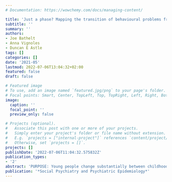 ```yaml
---
# Documentation: https://wowchemy.com/docs/managing-content/

title: 'Just a phase? Mapping the transition of behavioural problems from childhood to adolescence'
subtitle: ''
summary: ''
authors:
- Joe Bathelt
- Anna Vignoles
- Duncan E Astle
tags: []
categories: []
date: '2021-05'
lastmod: 2022-07-06T13:04:32+02:00
featured: false
draft: false

# Featured image
# To use, add an image named `featured.jpg/png` to your page's folder.
# Focal points: Smart, Center, TopLeft, Top, TopRight, Left, Right, BottomLeft, Bottom, BottomRight.
image:
  caption: ''
  focal_point: ''
  preview_only: false

# Projects (optional).
#   Associate this post with one or more of your projects.
#   Simply enter your project's folder or file name without extension.
#   E.g. `projects = ["internal-project"]` references `content/project/deep-learning/index.md`.
#   Otherwise, set `projects = []`.
projects: []
publishDate: '2022-07-06T11:04:32.575832Z'
publication_types:
- '2'
abstract: 'PURPOSE: Young people change substantially between childhood and adolescence. Yet, the current description of behavioural problem does not incorporate any reference to the developmental context. In the current analysis, we aimed to identify common transitions of behavioural problems between childhood and adolescence.METHOD: We followed 6744 individuals over 6 years as they transitioned from childhood (age 10) into adolescence (age 16). At each stage, we used a data-driven hierarchical clustering method to identify common profiles of behavioural problems, map transitions between profiles and identify factors that predict specific transitions. RESULTS: Common profiles of behavioural problems matched known comorbidity patterns but crucially showed that the presentation of behavioural problems changes markedly between childhood and adolescence. While problems with hyperactivity/impulsivity, motor control and conduct were prominent in childhood, adolescents showed profiles of problems related to emotional control, anxiety and inattention. Transitions were associated with socio-economic status and cognitive performance in childhood CONCLUSION: We show that understanding behavioural difficulties and mental ill-health must take into account the developmental context in which the problems occur, and we establish key risk factors for specific negative transitions as children become adolescents.'
publication: '*Social Psychiatry and Psychiatric Epidemiology*'
---
```

